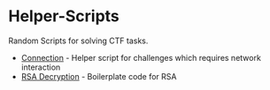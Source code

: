 # Helper-Scripts
Random Scripts for solving CTF tasks.

* [Connection](https://github.com/DaBaddest/Helper-Scripts/blob/master/connection.py) - Helper script for challenges which requires network interaction
* [RSA Decryption](https://github.com/DaBaddest/Helper-Scripts/blob/master/RSA%20Decryption.py) - Boilerplate code for RSA
